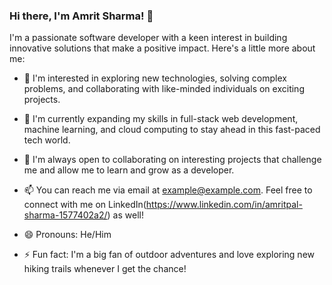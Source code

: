### Hi there, I'm Amrit Sharma! 👋

I'm a passionate software developer with a keen interest in building innovative solutions that make a positive impact. Here's a little more about me:

- 👀 I'm interested in exploring new technologies, solving complex problems, and collaborating with like-minded individuals on exciting projects.
  
- 🌱 I'm currently expanding my skills in full-stack web development, machine learning, and cloud computing to stay ahead in this fast-paced tech world.
  
- 💞️ I'm always open to collaborating on interesting projects that challenge me and allow me to learn and grow as a developer.
  
- 📫 You can reach me via email at example@example.com. Feel free to connect with me on LinkedIn(https://www.linkedin.com/in/amritpal-sharma-1577402a2/) as well!
  
- 😄 Pronouns: He/Him
  
- ⚡ Fun fact: I'm a big fan of outdoor adventures and love exploring new hiking trails whenever I get the chance!
